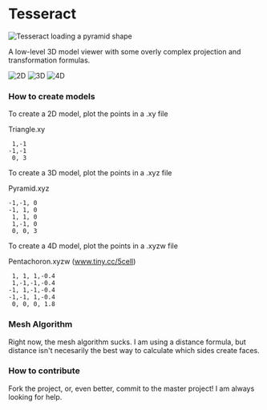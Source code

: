 # Tesseract
![Tesseract loading a pyramid shape](http://i.imgur.com/T0SliZZ.png)

A low-level 3D model viewer with some overly complex projection and transformation formulas.

![2D](https://img.shields.io/badge/2D%20Models-Unimplemented-red.svg)
![3D](https://img.shields.io/badge/3D%20Models-Implemented-green.svg)
![4D](https://img.shields.io/badge/4D%20Models-Unimplemented-red.svg)

### How to create models

To create a 2D model, plot the points in a .xy file

Triangle.xy
```
 1,-1
-1,-1
 0, 3
```

To create a 3D model, plot the points in a .xyz file

Pyramid.xyz
```
-1,-1, 0
-1, 1, 0
 1, 1, 0
 1,-1, 0
 0, 0, 3
```

To create a 4D model, plot the points in a .xyzw file

Pentachoron.xyzw (www.tiny.cc/5cell)
```
 1, 1, 1,-0.4
 1,-1,-1,-0.4
-1, 1,-1,-0.4
-1,-1, 1,-0.4
 0, 0, 0, 1.8
```

### Mesh Algorithm

Right now, the mesh algorithm sucks. I am using a distance formula, but distance isn't necesarily the best way to calculate which sides create faces.

### How to contribute
Fork the project, or, even better, commit to the master project! I am always looking for help.
